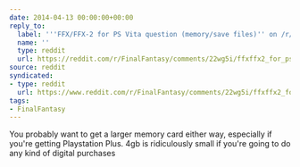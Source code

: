 ```yaml
---
date: 2014-04-13 00:00:00+00:00
reply_to:
  label: '''FFX/FFX-2 for PS Vita question (memory/save files)'' on /r/FinalFantasy'
  name: ''
  type: reddit
  url: https://reddit.com/r/FinalFantasy/comments/22wg5i/ffxffx2_for_ps_vita_question_memorysave_files/
source: reddit
syndicated:
- type: reddit
  url: https://www.reddit.com/r/FinalFantasy/comments/22wg5i/ffxffx2_for_ps_vita_question_memorysave_files/cgr23dj/
tags:
- FinalFantasy
---
```


You probably want to get a larger memory card either way, especially if you're getting Playstation Plus. 4gb is ridiculously small if you're going to do any kind of digital purchases
